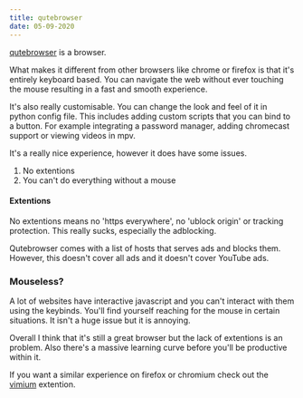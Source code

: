 ```yaml
---
title: qutebrowser
date: 05-09-2020
---
```


[qutebrowser](https://qutebrowser.org/) is a browser.

What makes it different from other browsers like chrome or firefox is that it's entirely keyboard based. You can navigate the web without ever touching the mouse resulting in a fast and smooth experience.

It's also really customisable. You can change the look and feel of it in python config file. This includes adding custom scripts that you can bind to a button. For example integrating a password manager, adding chromecast support or viewing videos in mpv.

It's a really nice experience, however it does have some issues. 

1. No extentions
2. You can't do everything without a mouse

#### Extentions

No extentions means no 'https everywhere', no 'ublock origin' or tracking protection. This really sucks, especially the adblocking. 

Qutebrowser comes with a list of hosts that serves ads and blocks them. However, this doesn't cover all ads and it doesn't cover YouTube ads. 

### Mouseless?

A lot of websites have interactive javascript and you can't interact with them using the keybinds. You'll find yourself reaching for the mouse in certain situations. It isn't a huge issue but it is annoying.

Overall I think that it's still a great browser but the lack of extentions is an problem. Also there's a massive learning curve before you'll be productive within it. 

If you want a similar experience on firefox or chromium check out the [vimium](https://addons.mozilla.org/en-US/firefox/addon/vimium-c/) extention.

